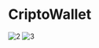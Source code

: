 # CriptoWallet

![2](https://github.com/Yulia2120/CriptoWallet/assets/87224511/e94fcafe-de3d-4b22-bb36-7d846fc3b0f6)
![3](https://github.com/Yulia2120/CriptoWallet/assets/87224511/fff95f32-4870-4bc2-b946-e47fb86f78fa)


